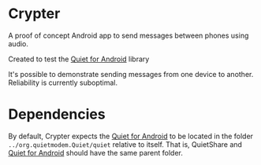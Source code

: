 # Crypter

A proof of concept Android app to send messages between phones using audio. 

Created to test the [Quiet for Android](https://github.com/quiet/org.quietmodem.Quiet) library

It's possible to demonstrate sending messages from one device to another. Reliability is currently suboptimal.

# Dependencies

By default, Crypter expects the [Quiet for Android](https://github.com/quiet/org.quietmodem.Quiet) to be located in the folder `../org.quietmodem.Quiet/quiet` relative to itself. That is, QuietShare and [Quiet for Android](https://github.com/quiet/org.quietmodem.Quiet) should have the same parent folder. 
